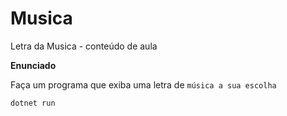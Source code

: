 # Musica
Letra da Musica - conteúdo de aula 

**Enunciado**

Faça um programa que exiba uma letra de `música a sua escolha`

```
dotnet run
```